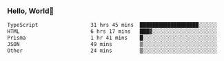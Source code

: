 
### Hello, World🐤

<!--START_SECTION:waka-->

```txt
TypeScript                 31 hrs 45 mins  ███████████████████░░░░░░   75.72 %
HTML                       6 hrs 17 mins   ███▓░░░░░░░░░░░░░░░░░░░░░   14.98 %
Prisma                     1 hr 41 mins    █░░░░░░░░░░░░░░░░░░░░░░░░   04.05 %
JSON                       49 mins         ▒░░░░░░░░░░░░░░░░░░░░░░░░   01.96 %
Other                      24 mins         ▒░░░░░░░░░░░░░░░░░░░░░░░░   00.98 %
```

<!--END_SECTION:waka-->

